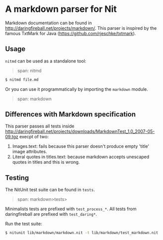 # A markdown parser for Nit

Markdown documentation can be found in http://daringfireball.net/projects/markdown/.
This parser is inspired by the famous TxtMark for Java (https://github.com/rjeschke/txtmark).

## Usage

`nitmd` can be used as a standalone tool:

> span: nitmd

~~~bash
$ nitmd file.md
~~~

Or you can use it programmatically by importing the `markdown` module.

> span: markdown

## Differences with Markdown specification

This parser passes all tests inside http://daringfireball.net/projects/downloads/MarkdownTest_1.0_2007-05-09.tgz execpt of two:

1. Images.text: fails because this parser doesn't produce empty 'title' image attributes.
2. Literal quotes in titles.text: because markdown accepts unescaped quotes in titles and this is wrong.

## Testing

The NitUnit test suite can be found in `tests`.

> span: markdown>tests>

Minimalists tests are prefixed with `test_process_*`. All tests from daringfireball are prefixed with `test_daring*`.


Run the test suite:

~~~bash
$ nitunit lib/markdown/markdown.nit -t lib/markdown/test_markdown.nit
~~~

